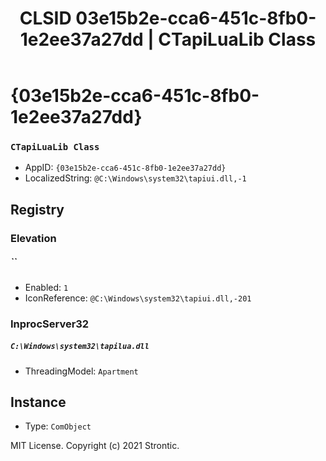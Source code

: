 ﻿---
title: "CLSID 03e15b2e-cca6-451c-8fb0-1e2ee37a27dd | CTapiLuaLib Class"
excerpt: What is COM-Object CLSID 03e15b2e-cca6-451c-8fb0-1e2ee37a27dd?
---

# {03e15b2e-cca6-451c-8fb0-1e2ee37a27dd}

### `CTapiLuaLib Class`
* AppID: `{03e15b2e-cca6-451c-8fb0-1e2ee37a27dd}`
* LocalizedString: `@C:\Windows\system32\tapiui.dll,-1`

## Registry


### Elevation

##### ``
* Enabled: `1`
* IconReference: `@C:\Windows\system32\tapiui.dll,-201`

### InprocServer32

##### `C:\Windows\system32\tapilua.dll`
* ThreadingModel: `Apartment`

## Instance

* Type: `ComObject`

MIT License. Copyright (c) 2021 Strontic.



